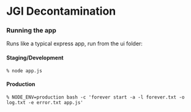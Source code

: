 # JGI Decontamination

### Running the app

Runs like a typical express app, run from the ui folder:

#### Staging/Development
    % node app.js

#### Production
    % NODE_ENV=production bash -c 'forever start -a -l forever.txt -o log.txt -e error.txt app.js'